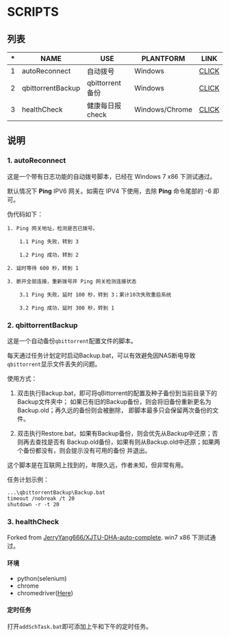 # SCRIPTS

## 列表

| *    | NAME              | USE             | PLANTFORM      | LINK                                                         |
| :--- | ----------------- | --------------- | -------------- | ------------------------------------------------------------ |
| 1    | autoReconnect     | 自动拨号        | Windows        | [CLICK](https://github.com/magicwenli/scripts/tree/master/autoReconnect) |
| 2    | qbittorrentBackup | qbittorrent备份 | Windows        | [CLICK](https://github.com/magicwenli/scripts/tree/master/qbittorrentBackup) |
| 3    | healthCheck       | 健康每日报check | Windows/Chrome | [CLICK](https://github.com/magicwenli/scripts/tree/master/healthCheck) |

## 说明

### 1. autoReconnect

  这是一个带有日志功能的自动拨号脚本，已经在 Windows 7 x86 下测试通过。

  默认情况下 **Ping** IPV6 网关。如需在 IPV4 下使用，去除 **Ping** 命令尾部的 -6 即可。

  伪代码如下：

```
1. Ping 网关地址，检测是否已拨号。

	1.1 Ping 失败，转到 3

	1.2 Ping 成功，转到 2

2. 延时等待 600 秒，转到 1

3. 断开全部连接，重新拨号并 Ping 网关检测连接状态

	3.1 Ping 失败，延时 100 秒，转到 3；累计10次失败重启系统

	3.2 Ping 成功，延时 300 秒，转到 1
```

### 2. qbittorrentBackup

这是一个自动备份`qbittorrent`配置文件的脚本。

每天通过任务计划定时启动Backup.bat，可以有效避免因NAS断电导致`qbittorrent`显示文件丢失的问题。

使用方式：

1. 双击执行Backup.bat，即可将qBittorrent的配置及种子备份到当前目录下的Backup文件夹中；
   如果已有旧的Backup备份，则会将旧备份重新更名为Backup.old；再久远的备份则会被删除，
   即脚本最多只会保留两次备份的文件。

2. 双击执行Restore.bat，如果有Backup备份，则会优先从Backup中还原；否则再去查找是否有
   Backup.old备份，如果有则从Backup.old中还原；如果两个备份都没有，则会提示没有可用的备份
   并退出。

这个脚本是在互联网上找到的，年限久远，作者未知，但非常有用。

任务计划示例：

```batch
...\qbittorrentBackup\Backup.bat
timeout /nobreak /t 20
shutdown -r -t 20
```

### 3. healthCheck

Forked from [JerryYang666/XJTU-DHA-auto-complete](https://github.com/JerryYang666/XJTU-DHA-auto-complete). win7 x86 下测试通过。

#### 环境

- python(selenium)
- chrome
- chromedriver([Here](https://chromedriver.storage.googleapis.com/index.html))

#### 定时任务

打开`addSchTask.bat`即可添加上午和下午的定时任务。

